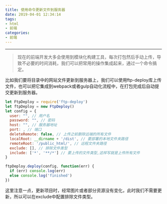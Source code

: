 ```yaml
---
title: 使用命令更新文件到服务器
date: 2019-04-01 12:34:14
tags: 
- html
- 前端
categories: 
- 前端
---
```

---

> 现在的前端开发大多会使用到模块化构建工具，每次打包然后手动上传，导致不必要的时间消耗，我们可以把常用的操作集成起来，通过一个命令搞定。

比如我们要将目录中的网站文件更新到服务器上，我们可以使用ftp-deploy库上传文件，也可以把它集成到webpack或者gulp自动化流程中，在打包完成后自动提交更新到服务器。

```js
let FtpDeploy = require('ftp-deploy')
let ftpDeploy = new FtpDeploy()
let config = {
  user: "", // 用户名
  password: "", // 密码
  host: "", // 服务器地址
  port: , // 端口
  deleteRemote: false, // 上传之前删除远端的所有文件
  localRoot: __dirname + '/dist', // 要部署的本地文件夹路径
  remoteRoot: '/public_html/', // 远程文件夹路径
  exclude: [], // 排除文件类型
  include: ['*', '**/*'] // 要上传的文件类型,这样写就是上传所有文件
}

ftpDeploy.deploy(config, function(err) {
  if (err) console.log(err)
  else console.log('finished')
})
```

这里注意一点，更新项目时，经常图片或者部分资源没有变化，此时我们不需要更新，所以可以在exclude中配置排除文件类型。